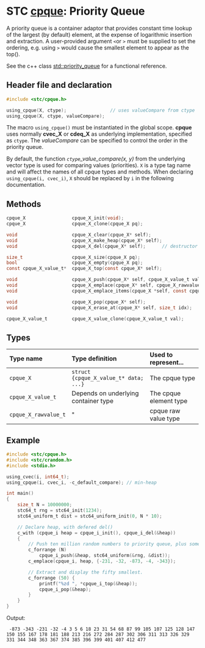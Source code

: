 # STC [cpque](../include/stc/cpque.h): Priority Queue

A priority queue is a container adaptor that provides constant time lookup of the largest (by default) element, at the expense of logarithmic insertion and extraction.
A user-provided argument `<`or `>` must be supplied to set the ordering, e.g. using `>` would cause the smallest element to appear as the top().

See the c++ class [std::priority_queue](https://en.cppreference.com/w/cpp/container/priority_queue) for a functional reference.

## Header file and declaration

```c
#include <stc/cpque.h>

using_cpque(X, ctype);                // uses valueCompare from ctype
using_cpque(X, ctype, valueCompare);
```
The macro `using_cpque()` must be instantiated in the global scope. **cpque** uses normally **cvec_X**
or **cdeq_X** as underlying implementation, specified as `ctype`. The *valueCompare* can be specified
to control the order in the priority queue.

By default, the function *`ctype`_value_compare(x, y)* from the underlying vector type is used for
comparing values (priorities). `X` is a type tag name and will affect the names of all cpque types and methods.
When declaring `using_cpque(i, cvec_i)`, `X` should be replaced by `i` in the following documentation.

## Methods

```c
cpque_X                 cpque_X_init(void);
cpque_X                 cpque_X_clone(cpque_X pq);

void                    cpque_X_clear(cpque_X* self);
void                    cpque_X_make_heap(cpque_X* self);
void                    cpque_X_del(cpque_X* self);      // destructor

size_t                  cpque_X_size(cpque_X pq);
bool                    cpque_X_empty(cpque_X pq);
const cpque_X_value_t*  cpque_X_top(const cpque_X* self);

void                    cpque_X_push(cpque_X* self, cpque_X_value_t value);
void                    cpque_X_emplace(cpque_X* self, cpque_X_rawvalue_t raw);
void                    cpque_X_emplace_items(cpque_X *self, const cpque_X_rawvalue_t arr[], size_t n);

void                    cpque_X_pop(cpque_X* self);
void                    cpque_X_erase_at(cpque_X* self, size_t idx);

cpque_X_value_t         cpque_X_value_clone(cpque_X_value_t val);
```

## Types

| Type name            | Type definition                       | Used to represent...    |
|:---------------------|:--------------------------------------|:------------------------|
| `cpque_X`            | `struct {cpque_X_value_t* data; ...}` | The cpque type          |
| `cpque_X_value_t`    | Depends on underlying container type  | The cpque element type  |
| `cpque_X_rawvalue_t` |                   "                   | cpque raw value type    |

## Example
```c
#include <stc/cpque.h>
#include <stc/crandom.h>
#include <stdio.h>

using_cvec(i, int64_t);
using_cpque(i, cvec_i, -c_default_compare); // min-heap

int main()
{
    size_t N = 10000000;
    stc64_t rng = stc64_init(1234);
    stc64_uniform_t dist = stc64_uniform_init(0, N * 10);

    // Declare heap, with defered del()
    c_with (cpque_i heap = cpque_i_init(), cpque_i_del(&heap))
    {
        // Push ten million random numbers to priority queue, plus some negative ones.
        c_forrange (N)
            cpque_i_push(&heap, stc64_uniform(&rng, &dist));
        c_emplace(cpque_i, heap, {-231, -32, -873, -4, -343});

        // Extract and display the fifty smallest.
        c_forrange (50) {
            printf("%zd ", *cpque_i_top(&heap));
            cpque_i_pop(&heap);
        }
    }
}
```
Output:
```
 -873 -343 -231 -32 -4 3 5 6 18 23 31 54 68 87 99 105 107 125 128 147 150 155 167 178 181 188 213 216 272 284 287 302 306 311 313 326 329 331 344 348 363 367 374 385 396 399 401 407 412 477
```
